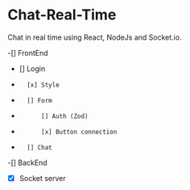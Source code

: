 # Chat-Real-Time

Chat in real time using React, NodeJs and Socket.io.

-[] FrontEnd
-   [] Login
-       [x] Style
-       [] Form
-           [] Auth (Zod)
-           [x] Button connection
-       [] Chat

-[] BackEnd
-   [x] Socket server
